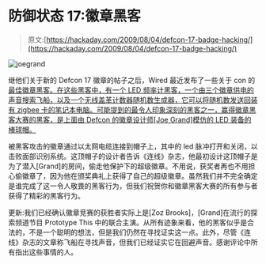# 防御状态 17:徽章黑客

> 原文:[https://hackaday.com/2009/08/04/defcon-17-badge-hacking/](https://hackaday.com/2009/08/04/defcon-17-badge-hacking/)

![joegrand](../Images/8747a43f4d01fa309e02a80d3400753f.png "joegrand")

继他们关于新的 Defcon 17 徽章的帖子之后，Wired 最近发布了一些关于 con 的[最佳徽章黑客。在这些黑客中，有一个 LED 频率计黑客，一个由三个徽章供电的声音搜索飞船，以及一个无线盖革计数器随机数生成器，它可以将随机数发送回装有 zigbee 卡的笔记本电脑。可能提到的最令人印象深刻的黑客之一，赢得徽章黑客大赛的黑客，是上面由 Defcon 的徽章设计师[Joe Grand]模仿的 LED 装备的棒球帽。](http://www.wired.com/threatlevel/2009/08/hacking-the-defcon-17-badges/)

被黑客攻击的徽章通过以太网电缆连接到帽子上，其中的 led 脉冲打开和关闭，以击败面部识别系统。这顶帽子的设计者告诉《连线》杂志，他最初设计这顶帽子是为了潜入[Grand]的房间，偷走他保护下的超级徽章。不用说，获奖者再也不用担心偷徽章了，因为他在颁奖典礼上获得了自己的超级徽章。虽然我们并不完全确定是谁完成了这一令人敬畏的黑客行为，但我们祝贺你和徽章黑客大赛的所有参与者获得了精彩的黑客行为。

更新:我们已经确认徽章竞赛的获胜者实际上是[Zoz Brooks]，[Grand]在流行的探索频道节目 Prototype This 中的联合主演。从所有迹象来看，他的黑客似乎是合法的，不是一个聪明的想法，但是我们仍然在寻找证实这一点。此外，尽管《连线》杂志的文章称飞船在寻找声音，但我们已经证实它在回避声音。感谢评论中所有指出这些事情的人。